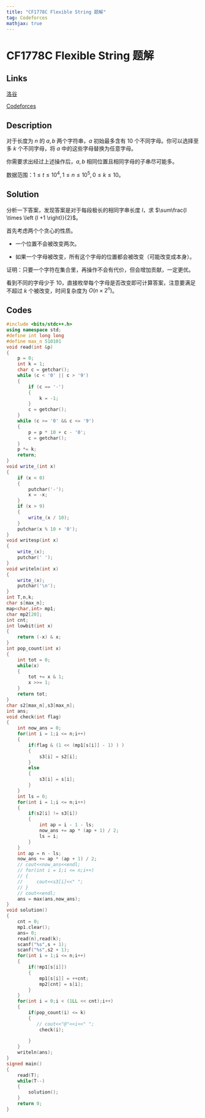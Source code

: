 ```yaml
---
title: "CF1778C Flexible String 题解"
tag: Codeforces
mathjax: true
---
```


# CF1778C Flexible String 题解

<!-- more -->

## Links

[洛谷](https://www.luogu.com.cn/problem/CF1778C)

[Codeforces](https://codeforces.com/problemset/problem/1778/C)

## Description

对于长度为 $n$ 的 $a,b$ 两个字符串，$a$ 初始最多含有 $10$ 个不同字母。你可以选择至多 $k$ 个不同字母，将 $a$ 中的这些字母替换为任意字母。

你需要求出经过上述操作后，$a,b$ 相同位置且相同字母的子串尽可能多。 

数据范围：$1 \le t \le 10^4,1 \le n \le 10^5,0 \le k \le 10$。

## Solution


分析一下答案，发现答案是对于每段极长的相同字串长度 $l$，求 $\sum\frac{l \times \left (l +1 \right)}{2}$。

首先考虑两个个贪心的性质。

- 一个位置不会被改变两次。

- 如果一个字母被改变，所有这个字母的位置都会被改变（可能改变成本身）。

证明：只要一个字符在集合里，再操作不会有代价，但会增加贡献，一定更优。

看到不同的字母少于 $10$，直接枚举每个字母是否改变即可计算答案，注意要满足不超过 $k$ 个被改变，时间复杂度为 $O\left(n \times 2^{n}\right)$。


## Codes

```cpp
#include <bits/stdc++.h>
using namespace std;
#define int long long
#define max_n 510101
void read(int &p)
{
    p = 0;
    int k = 1;
    char c = getchar();
    while (c < '0' || c > '9')
    {
        if (c == '-')
        {
            k = -1;
        }
        c = getchar();
    }
    while (c >= '0' && c <= '9')
    {
        p = p * 10 + c - '0';
        c = getchar();
    }
    p *= k;
    return;
}
void write_(int x)
{
    if (x < 0)
    {
        putchar('-');
        x = -x;
    }
    if (x > 9)
    {
        write_(x / 10);
    }
    putchar(x % 10 + '0');
}
void writesp(int x)
{
    write_(x);
    putchar(' ');
}
void writeln(int x)
{
    write_(x);
    putchar('\n');
}
int T,n,k;
char s[max_n];
map<char,int> mp1;
char mp2[20];
int cnt;
int lowbit(int x)
{
    return (-x) & x;
}
int pop_count(int x)
{
    int tot = 0;
    while(x)
    {
        tot += x & 1;
        x >>= 1;
    }
    return tot;
}
char s2[max_n],s3[max_n];
int ans;
void check(int flag)
{
    int now_ans = 0;
    for(int i = 1;i <= n;i++)
    {  
        if(flag & (1 << (mp1[s[i]] - 1) ) )
        {
            s3[i] = s2[i];
        }
        else
        {
            s3[i] = s[i];
        }
    }
    int ls = 0;
    for(int i = 1;i <= n;i++)
    {
        if(s2[i] != s3[i])
        {
            int ap = i - 1 - ls;
            now_ans += ap * (ap + 1) / 2; 
            ls = i;
        }
    }
    int ap = n - ls;
    now_ans += ap * (ap + 1) / 2; 
    // cout<<now_ans<<endl;
    // for(int i = 1;i <= n;i++)
    // {
    //     cout<<s3[i]<<" ";
    // }
    // cout<<endl;
    ans = max(ans,now_ans);
}
void solution()
{
    cnt = 0;
    mp1.clear();
    ans= 0;
    read(n),read(k);
    scanf("%s",s + 1);
    scanf("%s",s2 + 1);
    for(int i = 1;i <= n;i++)
    {
        if(!mp1[s[i]])
        {
            mp1[s[i]] = ++cnt;
            mp2[cnt] = s[i];
        }
    }
    for(int i = 0;i < (1LL << cnt);i++)
    {
        if(pop_count(i) <= k)
        {
           // cout<<"@"<<i<<" ";
            check(i);
        
        }
    }
    writeln(ans);
}
signed main()
{
    read(T);
    while(T--)
    {
        solution();
    }
    return 0;
}
```